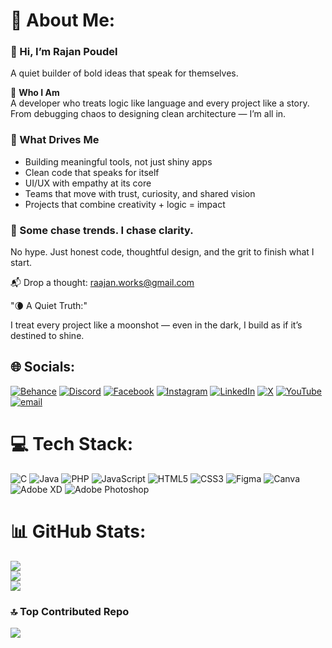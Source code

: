 # 💫 About Me:


### 👋 Hi, I’m Rajan Poudel
A quiet builder of bold ideas that speak for themselves.


🎯 **Who I Am**  
A developer who treats logic like language and every project like a story.  
From debugging chaos to designing clean architecture — I’m all in.

### 🧠 What Drives Me

- Building meaningful tools, not just shiny apps
- Clean code that speaks for itself
- UI/UX with empathy at its core
- Teams that move with trust, curiosity, and shared vision
- Projects that combine creativity + logic = impact



### 💭 Some chase trends. I chase clarity.


No hype. Just honest code, thoughtful design, and the grit to finish what I start.


📬 Drop a thought: [raajan.works@gmail.com](mailto:raajan.works@gmail.com)



"🌘 A Quiet Truth:"

I treat every project like a moonshot — even in the dark, I build as if it’s destined to shine.


## 🌐 Socials:
[![Behance](https://img.shields.io/badge/Behance-1769ff?logo=behance&logoColor=white)](https://behance.net/prabinpoudel2)
[![Discord](https://img.shields.io/badge/Discord-%237289DA.svg?logo=discord&logoColor=white)](https://discord.gg/rUcTXXQV)
[![Facebook](https://img.shields.io/badge/Facebook-%231877F2.svg?logo=Facebook&logoColor=white)](https://facebook.com/rajan21045)
[![Instagram](https://img.shields.io/badge/Instagram-%23E4405F.svg?logo=Instagram&logoColor=white)](https://instagram.com/rajan_21045)
[![LinkedIn](https://img.shields.io/badge/LinkedIn-%230077B5.svg?logo=linkedin&logoColor=white)](https://linkedin.com/in/prabin-poudel-964576327)
[![X](https://img.shields.io/badge/X-black.svg?logo=X&logoColor=white)](https://x.com/rajan_4421)
[![YouTube](https://img.shields.io/badge/YouTube-%23FF0000.svg?logo=YouTube&logoColor=white)](https://youtube.com/@rajanpoudel7024)
[![email](https://img.shields.io/badge/Email-D14836?logo=gmail&logoColor=white)](mailto:raajan.works@gmail.com)

# 💻 Tech Stack:
![C](https://img.shields.io/badge/c-%2300599C.svg?style=for-the-badge&logo=c&logoColor=white)
![Java](https://img.shields.io/badge/java-%23ED8B00.svg?style=for-the-badge&logo=openjdk&logoColor=white)
![PHP](https://img.shields.io/badge/php-%23777BB4.svg?style=for-the-badge&logo=php&logoColor=white)
![JavaScript](https://img.shields.io/badge/javascript-%23323330.svg?style=for-the-badge&logo=javascript&logoColor=%23F7DF1E)
![HTML5](https://img.shields.io/badge/html5-%23E34F26.svg?style=for-the-badge&logo=html5&logoColor=white)
![CSS3](https://img.shields.io/badge/css3-%231572B6.svg?style=for-the-badge&logo=css3&logoColor=white)
![Figma](https://img.shields.io/badge/figma-%23F24E1E.svg?style=for-the-badge&logo=figma&logoColor=white)
![Canva](https://img.shields.io/badge/Canva-%2300C4CC.svg?style=for-the-badge&logo=Canva&logoColor=white)
![Adobe XD](https://img.shields.io/badge/Adobe%20XD-470137?style=for-the-badge&logo=Adobe%20XD&logoColor=#FF61F6)
![Adobe Photoshop](https://img.shields.io/badge/adobe%20photoshop-%2331A8FF.svg?style=for-the-badge&logo=adobe%20photoshop&logoColor=white)


# 📊 GitHub Stats:
![](https://github-readme-stats.vercel.app/api?username=rajan21045&theme=dark&hide_border=false&include_all_commits=false&count_private=false)<br/>
![](https://nirzak-streak-stats.vercel.app/?user=rajan21045&theme=dark&hide_border=false)<br/>
![](https://github-readme-stats.vercel.app/api/top-langs/?username=rajan21045&theme=dark&hide_border=false&include_all_commits=false&count_private=false&layout=compact)

### 🔝 Top Contributed Repo
![](https://github-contributor-stats.vercel.app/api?username=rajan21045&limit=5&theme=dark&combine_all_yearly_contributions=true)

<!-- Proudly created with GPRM ( https://gprm.itsvg.in ) -->
